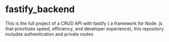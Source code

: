 # fastify_backend
This is the full project of a CRUD API with fastify ( a framework for Node. js that prioritizes speed, efficiency, and developer experience), this repository includes authentication and private routes
